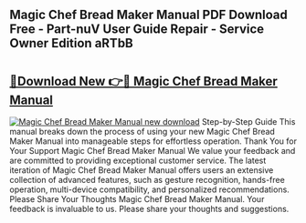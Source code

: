 ## Magic Chef Bread Maker Manual PDF Download Free - Part-nuV User Guide Repair - Service Owner Edition aRTbB

# <h2><a href="http://bc29871.oget.top/?id=Magic+Chef+Bread+Maker+Manual">🔗Download New 👉🔴 Magic Chef Bread Maker Manual</a></h2>

[![Magic Chef Bread Maker Manual new download](https://i.imgur.com/5g1atiW.png)](http://bc29871.oget.top/?id=Magic+Chef+Bread+Maker+Manual)
Step-by-Step Guide This manual breaks down the process of using your new Magic Chef Bread Maker Manual into manageable steps for effortless operation. Thank You for Your Support Magic Chef Bread Maker Manual We value your feedback and are committed to providing exceptional customer service. The latest iteration of Magic Chef Bread Maker Manual offers users an extensive collection of advanced features, such as gesture recognition, hands-free operation, multi-device compatibility, and personalized recommendations. Please Share Your Thoughts Magic Chef Bread Maker Manual. Your feedback is invaluable to us. Please share your thoughts and suggestions.

